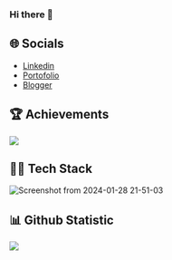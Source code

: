 

### Hi there 👋

## 🌐 Socials

- [Linkedin](https://www.linkedin.com/in/hanieffba/)
- [Portofolio](https://dev.kodeteks.com/)
- [Blogger](https://www.kodeteks.com/)


## 🏆 Achievements

![](https://github-profile-trophy.vercel.app/?username=teranixbq&theme=algolia&no-frame=true&no-bg=true&margin-w=5)


## 🧑‍💻 Tech Stack

![Screenshot from 2024-01-28 21-51-03](https://github.com/teranixbq/teranixbq/assets/66883583/44f7b9a3-039d-4ca7-a3aa-a9b02964a4e2)

## 📊 Github Statistic


![](http://github-profile-summary-cards.vercel.app/api/cards/profile-details?username=teranixbq&theme=aura_dark)

